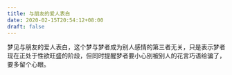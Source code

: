 ```yaml
---
title: 与朋友的爱人表白
date: 2020-02-15T20:54:12+08:00
draft: false
---
```


梦见与朋友的爱人表白，这个梦与梦者成为别人感情的第三者无关，只是表示梦者现在正处于性欲旺盛的阶段，但同时提醒梦者要小心别被别人的花言巧语给骗了，要多留个心眼。<br>

